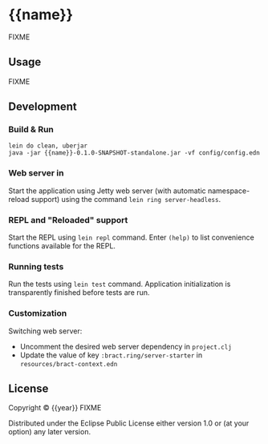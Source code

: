 # {{name}}

FIXME

## Usage

FIXME


## Development

### Build & Run

```shell
lein do clean, uberjar
java -jar {{name}}-0.1.0-SNAPSHOT-standalone.jar -vf config/config.edn
```


### Web server in

Start the application using Jetty web server (with automatic namespace-reload support) using the command
`lein ring server-headless`.


### REPL and "Reloaded" support

Start the REPL using `lein repl` command. Enter `(help)` to list convenience functions available for the REPL.


### Running tests

Run the tests using `lein test` command. Application initialization is transparently finished before tests are run.


### Customization

Switching web server:
- Uncomment the desired web server dependency in `project.clj`
- Update the value of key `:bract.ring/server-starter` in `resources/bract-context.edn`


## License

Copyright © {{year}} FIXME

Distributed under the Eclipse Public License either version 1.0 or (at
your option) any later version.
